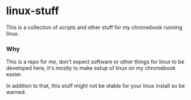# linux-stuff

This is a collection of scripts and other stuff for my chromebook running linux.

### Why

This is a repo for me, don't expect software or other things for linux to be developed here, it's mostly to make setup of linux on my chromebook easier.

In addition to that, this stuff might not be stable for your linux install so be warned.
